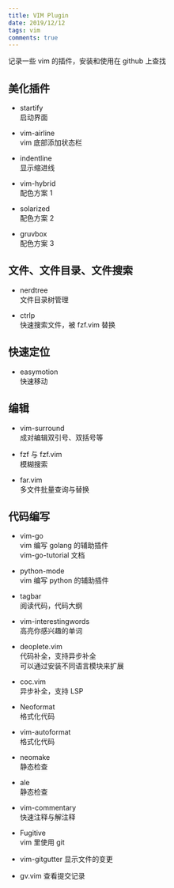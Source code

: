 ```yaml
---
title: VIM Plugin
date: 2019/12/12
tags: vim
comments: true
---
```


记录一些 vim 的插件，安装和使用在 github 上查找

<!--more-->

## 美化插件

* startify  
启动界面

* vim-airline  
vim 底部添加状态栏

* indentline  
显示缩进线

* vim-hybrid  
配色方案 1

* solarized  
配色方案 2

* gruvbox  
配色方案 3

## 文件、文件目录、文件搜索

* nerdtree  
文件目录树管理

* ctrlp  
快速搜索文件，被 fzf.vim 替换

## 快速定位

* easymotion  
快速移动

## 编辑

* vim-surround  
成对编辑双引号、双括号等

* fzf 与 fzf.vim  
模糊搜索

* far.vim  
多文件批量查询与替换

## 代码编写

* vim-go  
vim 编写 golang 的辅助插件  
vim-go-tutorial 文档

* python-mode  
vim 编写 python 的辅助插件 

* tagbar  
阅读代码，代码大纲

* vim-interestingwords  
高亮你感兴趣的单词

* deoplete.vim  
代码补全，支持异步补全  
可以通过安装不同语言模块来扩展

* coc.vim  
异步补全，支持 LSP  

* Neoformat  
格式化代码

* vim-autoformat  
格式化代码

* neomake  
静态检查  

* ale  
静态检查  

* vim-commentary  
快速注释与解注释

* Fugitive  
vim 里使用 git

* vim-gitgutter
显示文件的变更

* gv.vim
查看提交记录



